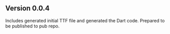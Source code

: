 ## Version 0.0.4

Includes generated initial TTF file and generated the Dart code. Prepared to be published to pub repo.